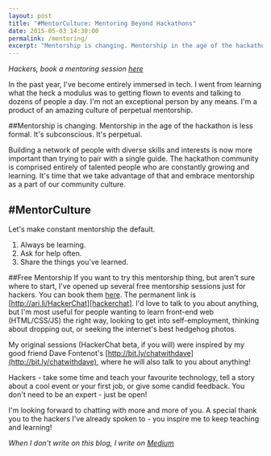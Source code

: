 ```yaml
---
layout: post
title: "#MentorCulture: Mentoring Beyond Hackathons"
date: 2015-05-03 14:30:00
permalink: /mentoring/
excerpt: "Mentorship is changing. Mentorship in the age of the hackathon is less formal. It's subconscious. It's perpetual."
---
```


_Hackers, book a mentoring session [here][hackerchat]_

In the past year, I've become entirely immersed in tech. I went from learning what the heck a modulus was to getting flown to events and talking to dozens of people a day. I'm not an exceptional person by any means. I'm a product of an amazing culture of perpetual mentorship.

##Mentorship is changing.
Mentorship in the age of the hackathon is less formal. It's subconscious. It's perpetual.

Building a network of people with diverse skills and interests is now more important than trying to pair with a single guide. The hackathon community is comprised entirely of talented people who are constantly growing and learning. It's time that we take advantage of that and embrace mentorship as a part of our community culture.

## #MentorCulture
Let's make constant mentorship the default. 

1. Always be learning.
2. Ask for help often.
3. Share the things you've learned.

##Free Mentorship
If you want to try this mentorship thing, but aren't sure where to start, I've opened up several free mentorship sessions just for hackers. You can book them [here][hackerchat]. The permanent link is [http://ari.li/HackerChat][hackerchat]. I'd love to talk to you about anything, but I'm most useful for people wanting to learn front-end web (HTML/CSS/JS) the right way, looking to get into self-employment, thinking about dropping out, or seeking the internet's best hedgehog photos.

My original sessions (HackerChat beta, if you will) were inspired by my good friend Dave Fontenot's [http://bit.ly/chatwithdave](http://bit.ly/chatwithdave), where he will also talk to you about anything!

Hackers - take some time and teach your favourite technology, tell a story about a cool event or your first job, or give some candid feedback. You don't need to be an expert - just be open!

I'm looking forward to chatting with more and more of you. A special thank you to the hackers I've already spoken to - you inspire me to keep teaching and learning!

_When I don't write on this blog, I write on [Medium][medium]_

[hackerchat]: http://ari.li/HackerChat
[tw]: http://twitter.com/imariari
[gh]: http://github.com/arirawr
[medium]: http://medium.com/@ariari